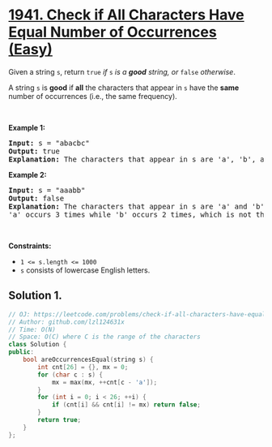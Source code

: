 # [1941. Check if All Characters Have Equal Number of Occurrences (Easy)](https://leetcode.com/problems/check-if-all-characters-have-equal-number-of-occurrences/)

<p>Given a string <code>s</code>, return <code>true</code><em> if </em><code>s</code><em> is a <strong>good</strong> string, or </em><code>false</code><em> otherwise</em>.</p>

<p>A string <code>s</code> is <strong>good</strong> if <strong>all</strong> the characters that appear in <code>s</code> have the <strong>same</strong> number of occurrences (i.e., the same frequency).</p>

<p>&nbsp;</p>
<p><strong>Example 1:</strong></p>

<pre><strong>Input:</strong> s = "abacbc"
<strong>Output:</strong> true
<strong>Explanation:</strong> The characters that appear in s are 'a', 'b', and 'c'. All characters occur 2 times in s.
</pre>

<p><strong>Example 2:</strong></p>

<pre><strong>Input:</strong> s = "aaabb"
<strong>Output:</strong> false
<strong>Explanation:</strong> The characters that appear in s are 'a' and 'b'.
'a' occurs 3 times while 'b' occurs 2 times, which is not the same number of times.
</pre>

<p>&nbsp;</p>
<p><strong>Constraints:</strong></p>

<ul>
	<li><code>1 &lt;= s.length &lt;= 1000</code></li>
	<li><code>s</code> consists of lowercase English letters.</li>
</ul>


## Solution 1.

```cpp
// OJ: https://leetcode.com/problems/check-if-all-characters-have-equal-number-of-occurrences/
// Author: github.com/lzl124631x
// Time: O(N)
// Space: O(C) where C is the range of the characters
class Solution {
public:
    bool areOccurrencesEqual(string s) {
        int cnt[26] = {}, mx = 0;
        for (char c : s) {
            mx = max(mx, ++cnt[c - 'a']);
        }
        for (int i = 0; i < 26; ++i) {
            if (cnt[i] && cnt[i] != mx) return false;
        }
        return true;
    }
};
```